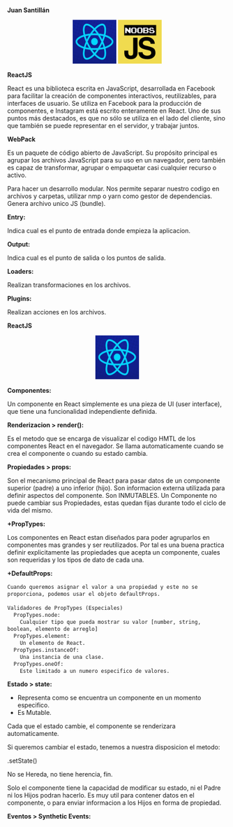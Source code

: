 **Juan Santillán**

<p align="center">
  <img src="/imgReadme/react-raro.PNG" width="100" height="100"/>
  <img src="/imgReadme/noobsjs.png" width="100" height="100"/>
</p>

**ReactJS**

React es una biblioteca escrita en JavaScript, desarrollada en Facebook para facilitar la creación de componentes interactivos, reutilizables, para interfaces de usuario. Se utiliza en Facebook para la producción de componentes, e Instagram está escrito enteramente en React. Uno de sus puntos más destacados, es que no sólo se utiliza en el lado del cliente, sino que también se puede representar en el servidor, y trabajar juntos.

**WebPack**

Es un paquete de código abierto de JavaScript. Su propósito principal es agrupar los archivos JavaScript para su uso en un navegador, pero también es capaz de transformar, agrupar o empaquetar casi cualquier recurso o activo.

Para hacer un desarrollo modular.
Nos permite separar nuestro codigo en archivos y carpetas, utilizar nmp o yarn como gestor de dependencias.
Genera archivo unico JS (bundle).

**Entry:**

Indica cual es el punto de entrada donde empieza la aplicacion.

**Output:**

Indica cual es el punto de salida o los puntos de salida.

**Loaders:**

Realizan transformaciones en los archivos.

**Plugins:**

Realizan acciones en los archivos.

**ReactJS**

<p align="center">
  <img src="/imgReadme/react-raro.PNG" width="100" height="100"/>
</p>

**Componentes:**

  Un componente en React simplemente es una pieza de UI (user interface), que tiene una funcionalidad independiente definida.

**Renderizacion > render():**

  Es el metodo que se encarga de visualizar el codigo HMTL de los componentes React en el navegador.
  Se llama automaticamente cuando se crea el componente o cuando su estado cambia.

**Propiedades > props:**

  Son el mecanismo principal de React para pasar datos de un componente superior (padre) a uno inferior (hijo).
  Son informacion externa utilizada para definir aspectos del componente.
  Son INMUTABLES.
  Un Componente no puede cambiar sus Propiedades, estas quedan fijas durante todo el ciclo de vida del mismo.

  **+PropTypes:**
    
  Los componentes en React estan diseñados para poder agruparlos en componentes mas grandes y ser reutilizados.
  Por tal es una buena practica definir explicitamente las propiedades que acepta un componente, cuales son requeridas y los tipos de dato de cada una.

  **+DefaultProps:**
    
    Cuando queremos asignar el valor a una propiedad y este no se proporciona, podemos usar el objeto defaultProps.

    Validadores de PropTypes (Especiales)
      PropTypes.node:
        Cualquier tipo que pueda mostrar su valor [number, string, boolean, elemento de arreglo]
      PropTypes.element:
        Un elemento de React.
      PropTypes.instanceOf:
        Una instancia de una clase.
      PropTypes.oneOf:
        Este limitado a un numero especifico de valores.

**Estado > state:**

  - Representa como se encuentra un componente en un momento especifico.
  - Es Mutable.
  
  Cada que el estado cambie, el componente se renderizara automaticamente.

  Si queremos cambiar el estado, tenemos a nuestra disposicion el metodo:

  .setState()

  No se Hereda, no tiene herencia, fin.

  Solo el componente tiene la capacidad de modificar su estado, ni el Padre ni los Hijos podran hacerlo.
  Es muy util para contener datos en el componente, o para enviar informacion a los Hijos en forma de propiedad.

**Eventos > Synthetic Events:**